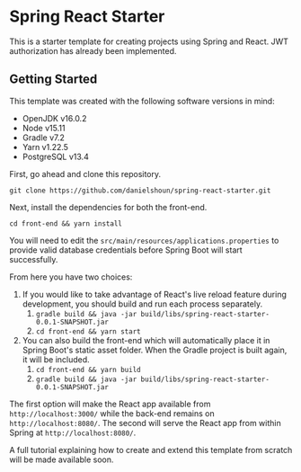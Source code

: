 # Spring React Starter

This is a starter template for creating projects using Spring and React. JWT authorization has already been implemented.

## Getting Started

This template was created with the following software versions in mind:
- OpenJDK v16.0.2
- Node v15.11
- Gradle v7.2
- Yarn v1.22.5
- PostgreSQL v13.4
 
First, go ahead and clone this repository.

    git clone https://github.com/danielshoun/spring-react-starter.git

Next, install the dependencies for both the front-end.

    cd front-end && yarn install

You will need to edit the `src/main/resources/applications.properties` to provide valid database credentials before Spring Boot will start successfully.

From here you have two choices:

1. If you would like to take advantage of React's live reload feature during development, you should build and run each process separately.
   1. `gradle build && java -jar build/libs/spring-react-starter-0.0.1-SNAPSHOT.jar`
   2. `cd front-end && yarn start`
2. You can also build the front-end which will automatically place it in Spring Boot's static asset folder. When the Gradle project is built again, it will be included.
   1. `cd front-end && yarn build`
   2. `gradle build && java -jar build/libs/spring-react-starter-0.0.1-SNAPSHOT.jar`

The first option will make the React app available from `http://localhost:3000/` while the back-end remains on `http://localhost:8080/`. The second will serve the React app from within Spring at `http://localhost:8080/`.

A full tutorial explaining how to create and extend this template from scratch will be made available soon.